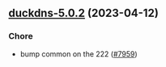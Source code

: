 

## [duckdns-5.0.2](https://github.com/truecharts/charts/compare/duckdns-5.0.1...duckdns-5.0.2) (2023-04-12)

### Chore

- bump common on the 222 ([#7959](https://github.com/truecharts/charts/issues/7959))
  
  